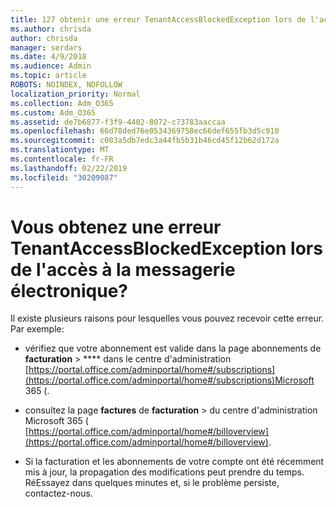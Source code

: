 ```yaml
---
title: 127 obtenir une erreur TenantAccessBlockedException lors de l'accès à la messagerie électronique?
ms.author: chrisda
author: chrisda
manager: serdars
ms.date: 4/9/2018
ms.audience: Admin
ms.topic: article
ROBOTS: NOINDEX, NOFOLLOW
localization_priority: Normal
ms.collection: Adm_O365
ms.custom: Adm_O365
ms.assetid: de7b6877-f3f9-4402-8072-c73783aaccaa
ms.openlocfilehash: 66d78ded76e0534369758ec66def655fb3d5c910
ms.sourcegitcommit: c003a5db7edc3a44fb5b31b46cd45f12b62d172a
ms.translationtype: MT
ms.contentlocale: fr-FR
ms.lasthandoff: 02/22/2019
ms.locfileid: "30209087"
---
```

# <a name="getting-a-tenantaccessblockedexception-error-when-accessing-email"></a>Vous obtenez une erreur TenantAccessBlockedException lors de l'accès à la messagerie électronique?

Il existe plusieurs raisons pour lesquelles vous pouvez recevoir cette erreur. Par exemple:
  
- vérifiez que votre abonnement est valide dans la page abonnements de **facturation** \> **** dans le centre d'administration [https://portal.office.com/adminportal/home#/subscriptions](https://portal.office.com/adminportal/home#/subscriptions)Microsoft 365 (.
    
- consultez la page **factures** de **facturation** \> du centre d'administration Microsoft 365 ( [https://portal.office.com/adminportal/home#/billoverview](https://portal.office.com/adminportal/home#/billoverview).
    
- Si la facturation et les abonnements de votre compte ont été récemment mis à jour, la propagation des modifications peut prendre du temps. RéEssayez dans quelques minutes et, si le problème persiste, contactez-nous.
    

